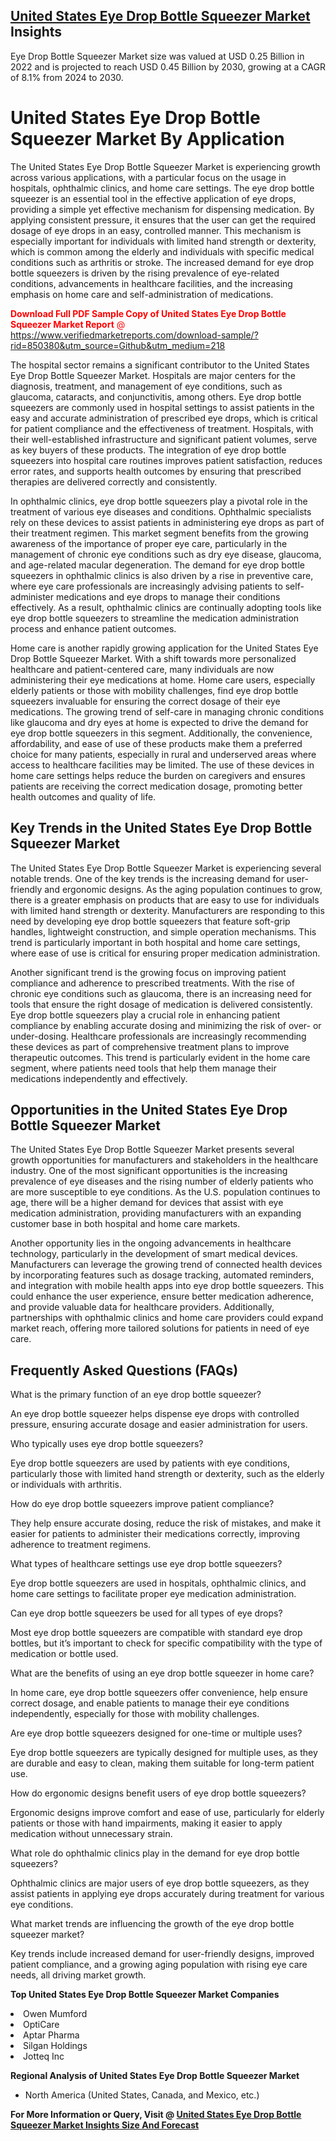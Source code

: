 <h2><a href="https://www.verifiedmarketreports.com/download-sample/?rid=850380&amp;utm_source=Github&amp;utm_medium=218" target="_blank">United States Eye Drop Bottle Squeezer Market</a> Insights</h2><p>Eye Drop Bottle Squeezer Market size was valued at USD 0.25 Billion in 2022 and is projected to reach USD 0.45 Billion by 2030, growing at a CAGR of 8.1% from 2024 to 2030.</p><p><h1>United States Eye Drop Bottle Squeezer Market By Application</h1> <p>The United States Eye Drop Bottle Squeezer Market is experiencing growth across various applications, with a particular focus on the usage in hospitals, ophthalmic clinics, and home care settings. The eye drop bottle squeezer is an essential tool in the effective application of eye drops, providing a simple yet effective mechanism for dispensing medication. By applying consistent pressure, it ensures that the user can get the required dosage of eye drops in an easy, controlled manner. This mechanism is especially important for individuals with limited hand strength or dexterity, which is common among the elderly and individuals with specific medical conditions such as arthritis or stroke. The increased demand for eye drop bottle squeezers is driven by the rising prevalence of eye-related conditions, advancements in healthcare facilities, and the increasing emphasis on home care and self-administration of medications. <p><span class=""><span style="color: #ff0000;"><strong>Download Full PDF Sample Copy of United States Eye Drop Bottle Squeezer Market Report</strong> @ </span><a href="https://www.verifiedmarketreports.com/download-sample/?rid=850380&amp;utm_source=Github&amp;utm_medium=218" target="_blank">https://www.verifiedmarketreports.com/download-sample/?rid=850380&amp;utm_source=Github&amp;utm_medium=218</a></span></p> <p>The hospital sector remains a significant contributor to the United States Eye Drop Bottle Squeezer Market. Hospitals are major centers for the diagnosis, treatment, and management of eye conditions, such as glaucoma, cataracts, and conjunctivitis, among others. Eye drop bottle squeezers are commonly used in hospital settings to assist patients in the easy and accurate administration of prescribed eye drops, which is critical for patient compliance and the effectiveness of treatment. Hospitals, with their well-established infrastructure and significant patient volumes, serve as key buyers of these products. The integration of eye drop bottle squeezers into hospital care routines improves patient satisfaction, reduces error rates, and supports health outcomes by ensuring that prescribed therapies are delivered correctly and consistently. <p>In ophthalmic clinics, eye drop bottle squeezers play a pivotal role in the treatment of various eye diseases and conditions. Ophthalmic specialists rely on these devices to assist patients in administering eye drops as part of their treatment regimen. This market segment benefits from the growing awareness of the importance of proper eye care, particularly in the management of chronic eye conditions such as dry eye disease, glaucoma, and age-related macular degeneration. The demand for eye drop bottle squeezers in ophthalmic clinics is also driven by a rise in preventive care, where eye care professionals are increasingly advising patients to self-administer medications and eye drops to manage their conditions effectively. As a result, ophthalmic clinics are continually adopting tools like eye drop bottle squeezers to streamline the medication administration process and enhance patient outcomes. <p>Home care is another rapidly growing application for the United States Eye Drop Bottle Squeezer Market. With a shift towards more personalized healthcare and patient-centered care, many individuals are now administering their eye medications at home. Home care users, especially elderly patients or those with mobility challenges, find eye drop bottle squeezers invaluable for ensuring the correct dosage of their eye medications. The growing trend of self-care in managing chronic conditions like glaucoma and dry eyes at home is expected to drive the demand for eye drop bottle squeezers in this segment. Additionally, the convenience, affordability, and ease of use of these products make them a preferred choice for many patients, especially in rural and underserved areas where access to healthcare facilities may be limited. The use of these devices in home care settings helps reduce the burden on caregivers and ensures patients are receiving the correct medication dosage, promoting better health outcomes and quality of life. <h2>Key Trends in the United States Eye Drop Bottle Squeezer Market</h2> <p>The United States Eye Drop Bottle Squeezer Market is experiencing several notable trends. One of the key trends is the increasing demand for user-friendly and ergonomic designs. As the aging population continues to grow, there is a greater emphasis on products that are easy to use for individuals with limited hand strength or dexterity. Manufacturers are responding to this need by developing eye drop bottle squeezers that feature soft-grip handles, lightweight construction, and simple operation mechanisms. This trend is particularly important in both hospital and home care settings, where ease of use is critical for ensuring proper medication administration. <p>Another significant trend is the growing focus on improving patient compliance and adherence to prescribed treatments. With the rise of chronic eye conditions such as glaucoma, there is an increasing need for tools that ensure the right dosage of medication is delivered consistently. Eye drop bottle squeezers play a crucial role in enhancing patient compliance by enabling accurate dosing and minimizing the risk of over- or under-dosing. Healthcare professionals are increasingly recommending these devices as part of comprehensive treatment plans to improve therapeutic outcomes. This trend is particularly evident in the home care segment, where patients need tools that help them manage their medications independently and effectively. <h2>Opportunities in the United States Eye Drop Bottle Squeezer Market</h2> <p>The United States Eye Drop Bottle Squeezer Market presents several growth opportunities for manufacturers and stakeholders in the healthcare industry. One of the most significant opportunities is the increasing prevalence of eye diseases and the rising number of elderly patients who are more susceptible to eye conditions. As the U.S. population continues to age, there will be a higher demand for devices that assist with eye medication administration, providing manufacturers with an expanding customer base in both hospital and home care markets. <p>Another opportunity lies in the ongoing advancements in healthcare technology, particularly in the development of smart medical devices. Manufacturers can leverage the growing trend of connected health devices by incorporating features such as dosage tracking, automated reminders, and integration with mobile health apps into eye drop bottle squeezers. This could enhance the user experience, ensure better medication adherence, and provide valuable data for healthcare providers. Additionally, partnerships with ophthalmic clinics and home care providers could expand market reach, offering more tailored solutions for patients in need of eye care. <h2>Frequently Asked Questions (FAQs)</h2> <p>What is the primary function of an eye drop bottle squeezer?</p> <p>An eye drop bottle squeezer helps dispense eye drops with controlled pressure, ensuring accurate dosage and easier administration for users.</p> <p>Who typically uses eye drop bottle squeezers?</p> <p>Eye drop bottle squeezers are used by patients with eye conditions, particularly those with limited hand strength or dexterity, such as the elderly or individuals with arthritis.</p> <p>How do eye drop bottle squeezers improve patient compliance?</p> <p>They help ensure accurate dosing, reduce the risk of mistakes, and make it easier for patients to administer their medications correctly, improving adherence to treatment regimens.</p> <p>What types of healthcare settings use eye drop bottle squeezers?</p> <p>Eye drop bottle squeezers are used in hospitals, ophthalmic clinics, and home care settings to facilitate proper eye medication administration.</p> <p>Can eye drop bottle squeezers be used for all types of eye drops?</p> <p>Most eye drop bottle squeezers are compatible with standard eye drop bottles, but it’s important to check for specific compatibility with the type of medication or bottle used.</p> <p>What are the benefits of using an eye drop bottle squeezer in home care?</p> <p>In home care, eye drop bottle squeezers offer convenience, help ensure correct dosage, and enable patients to manage their eye conditions independently, especially for those with mobility challenges.</p> <p>Are eye drop bottle squeezers designed for one-time or multiple uses?</p> <p>Eye drop bottle squeezers are typically designed for multiple uses, as they are durable and easy to clean, making them suitable for long-term patient use.</p> <p>How do ergonomic designs benefit users of eye drop bottle squeezers?</p> <p>Ergonomic designs improve comfort and ease of use, particularly for elderly patients or those with hand impairments, making it easier to apply medication without unnecessary strain.</p> <p>What role do ophthalmic clinics play in the demand for eye drop bottle squeezers?</p> <p>Ophthalmic clinics are major users of eye drop bottle squeezers, as they assist patients in applying eye drops accurately during treatment for various eye conditions.</p> <p>What market trends are influencing the growth of the eye drop bottle squeezer market?</p> <p>Key trends include increased demand for user-friendly designs, improved patient compliance, and a growing aging population with rising eye care needs, all driving market growth.</p></p><p><strong>Top United States Eye Drop Bottle Squeezer Market Companies</strong></p><div data-test-id=""><p><li>Owen Mumford</li><li> OptiCare</li><li> Aptar Pharma</li><li> Silgan Holdings</li><li> Jotteq Inc</li></p><div><strong>Regional Analysis of&nbsp;United States Eye Drop Bottle Squeezer Market</strong></div><ul><li dir="ltr"><p dir="ltr">North America&nbsp;(United States, Canada, and Mexico, etc.)</p></li></ul><p><strong>For More Information or Query, Visit @&nbsp;</strong><strong><a href="https://www.verifiedmarketreports.com/product/eye-drop-bottle-squeezer-market/?utm_source=Github&amp;utm_medium=218" target="_blank">United States Eye Drop Bottle Squeezer Market Insights Size And Forecast</a></strong></p></div>
